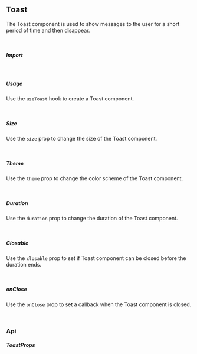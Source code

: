 ## Toast

The Toast component is used to show messages to the user for a short period of time and then disappear.

<div>
<LeSourceButton url="https://github.com/hiimlex/leux/tree/main/src/components/Toast"></LeSourceButton>
</div>

<br />

##### Import

<div>
<ToastImportPreview>
</ToastImportPreview>
</div>

<br />

##### Usage

Use the `useToast` hook to create a Toast component.

<div>
<div>

<br />

##### Size

Use the `size` prop to change the size of the Toast component.

<div>
<ToastSizePreview>
</ToastSizePreview>
</div>

<br />

##### Theme

Use the `theme` prop to change the color scheme of the Toast component.

<div>
<ToastThemePreview>
</ToastThemePreview>
</div>

<br />

##### Duration

Use the `duration` prop to change the duration of the Toast component.

<div>
<ToastDurationPreview>
</ToastDurationPreview>
</div>

<br />

##### Closable

Use the `closable` prop to set if Toast component can be closed before the duration ends.

<div>
<ToastClosablePreview>
</ToastClosablePreview>
</div>

<br />

##### onClose

Use the `onClose` prop to set a callback when the Toast component is closed.

<div>
<ToastActionPreview>
</ToastActionPreview>
</div>

<br />

### Api

##### ToastProps

<div>
<ToastApiTable>
</ToastApiTAble>
</div>

<br />
